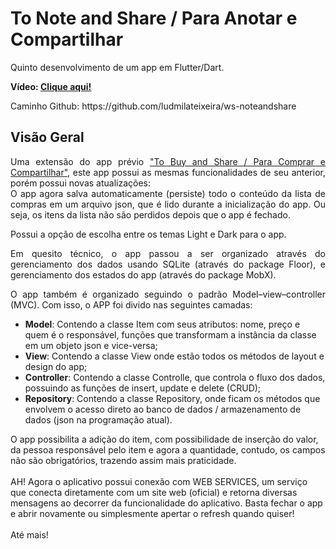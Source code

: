 # To Note and Share / Para Anotar e Compartilhar
<p>Quinto desenvolvimento de um app em Flutter/Dart.</p>
<p><b>Vídeo: <a href="">Clique aqui!</a></b></p>
Caminho Github: https://github.com/ludmilateixeira/ws-noteandshare

## Visão Geral
<p align="justify">Uma extensão do app prévio <a href="https://github.com/ludmilateixeira/app_sharedpreferences/">"To Buy and Share / Para Comprar e Compartilhar"</a>, este app possui as mesmas funcionalidades de seu anterior, porém possui novas atualizações: 
<br/>
O app agora salva automaticamente (persiste) todo o conteúdo da lista de compras em um arquivo json, que é lido durante a inicialização do app. Ou seja, os itens da lista não são perdidos depois que o app é fechado.</p>
<p align="justify">Possui a opção de escolha entre os temas Light e Dark para o app.</p>
<p align="justify">Em quesito técnico, o app passou a ser organizado através do gerenciamento dos dados usando SQLite (através do package Floor), e gerenciamento dos estados do app (através do package MobX). </p>
<p align="justify">O app também é organizado seguindo o padrão Model–view–controller (MVC). Com isso, o APP foi divido nas seguintes camadas:</p>
<ul>
<li><b>Model</b>: Contendo a classe Item com seus atributos: nome, preço e quem é o responsável, funções que transformam a instância da classe em um objeto json e vice-versa;</li>
<li><b>View</b>: Contendo a classe View onde estão todos os métodos de layout e design do app;</li>
<li><b>Controller</b>: Contendo a classe Controlle, que controla o fluxo dos dados, possuindo as funções de insert, update e delete (CRUD);</li>
<li><b>Repository</b>: Contendo a classe Repository, onde ficam os métodos que envolvem o acesso direto ao banco de dados / armazenamento de dados (json na programação atual).</li>
</ul> 
O app possibilita a adição do item, com possibilidade de inserção do valor, da pessoa responsável pelo item e agora a quantidade, contudo, os campos não são obrigatórios, trazendo assim mais praticidade.
<br/><br/>
AH! Agora o aplicativo possui conexão com WEB SERVICES, um serviço que conecta diretamente com um site web (oficial) e retorna diversas mensagens ao decorrer da funcionalidade do aplicativo. Basta fechar o app e abrir novamente ou simplesmente apertar o refresh quando quiser!
<br/><br/>
Até mais!
